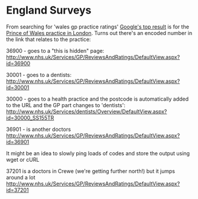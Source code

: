 # England Surveys

From searching for 'wales gp practice ratings' [Google's top result](https://www.google.co.uk/search?newwindow=1&q=wales+gp+practice+ratings&oq=wales+gp+practice+ratings&gs_l=serp.3...161143.166786.0.167854.14.14.0.0.0.3.285.1616.8j5j1.14.0.msedr...0...1c.1.62.serp..6.8.946.ZBplzoc_c0A) is for the [Prince of Wales practice in London](http://www.nhs.uk/Services/GP/ReviewsAndRatings/DefaultView.aspx?id=36235).  Turns out there's an encoded number in the link that relates to the practice:

36900 - goes to a "this is hidden" page:
http://www.nhs.uk/Services/GP/ReviewsAndRatings/DefaultView.aspx?id=36900

30001 - goes to a dentists:
http://www.nhs.uk/Services/GP/ReviewsAndRatings/DefaultView.aspx?id=30001

30000 - goes to a health practice and the postcode is automatically added to the URL and the GP part changes to 'dentists':
http://www.nhs.uk/Services/dentists/Overview/DefaultView.aspx?id=30000_SS155TR

36901 - is another doctors
http://www.nhs.uk/Services/GP/ReviewsAndRatings/DefaultView.aspx?id=36901

It might be an idea to slowly ping loads of codes and store the output using wget or cURL

37201 is a doctors in Crewe (we're getting further north!) but it jumps around a lot
http://www.nhs.uk/Services/GP/ReviewsAndRatings/DefaultView.aspx?id=37201






